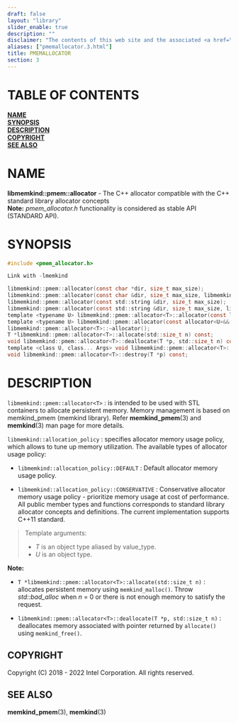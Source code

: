 ```yaml
---
draft: false
layout: "library"
slider_enable: true
description: ""
disclaimer: "The contents of this web site and the associated <a href=\"https://github.com/memkind\">GitHub repositories</a> are BSD-licensed open source."
aliases: ["pmemallocator.3.html"]
title: PMEMALLOCATOR
section: 3
---
```


[comment]: <> (SPDX-License-Identifier: BSD-2-Clause)
[comment]: <> (Copyright 2018-2022, Intel Corporation)

[comment]: <> (pmemallocator.3 -- man page for pmemallocator)

# TABLE OF CONTENTS #

[**NAME**](#name)\
[**SYNOPSIS**](#synopsis)\
[**DESCRIPTION**](#description)\
[**COPYRIGHT**](#copyright)\
[**SEE ALSO**](#see-also)


# NAME #

**libmemkind::pmem::allocator<T>** - The C++ allocator compatible with the C++ standard library allocator concepts\
**Note:** *pmem_allocator.h* functionality is considered as stable API (STANDARD API).

# SYNOPSIS #

```c
#include <pmem_allocator.h>

Link with -lmemkind

libmemkind::pmem::allocator(const char *dir, size_t max_size);
libmemkind::pmem::allocator(const char &dir, size_t max_size, libmemkind::allocation_policy alloc_policy);
libmemkind::pmem::allocator(const std::string &dir, size_t max_size);
libmemkind::pmem::allocator(const std::string &dir, size_t max_size, libmemkind::allocation_policy alloc_policy);
template <typename U> libmemkind::pmem::allocator<T>::allocator(const libmemkind::pmem::allocator<U>&) noexcept;
template <typename U> libmemkind::pmem::allocator(const allocator<U>&& other) noexcept;
libmemkind::pmem::allocator<T>::~allocator();
T *libmemkind::pmem::allocator<T>::allocate(std::size_t n) const;
void libmemkind::pmem::allocator<T>::deallocate(T *p, std::size_t n) const;
template <class U, class... Args> void libmemkind::pmem::allocator<T>::construct(U *p, Args... args) const;
void libmemkind::pmem::allocator<T>::destroy(T *p) const;
```

# DESCRIPTION #

`libmemkind::pmem::allocator<T>` 
:   is intended to be used with STL containers to allocate persistent memory. Memory management is based on memkind_pmem (memkind library). Refer **memkind_pmem**(3) and **memkind**(3) man page for more details.

`libmemkind::allocation_policy`
:   specifies allocator memory usage policy, which allows to tune up memory utilization. The available types of allocator usage policy:

+ `libmemkind::allocation_policy::DEFAULT`
  :    Default allocator memory usage policy.

+ `libmemkind::allocation_policy::CONSERVATIVE`
  :   Conservative allocator memory usage policy - prioritize memory usage at cost of performance.\
All public member types and functions corresponds to standard library allocator concepts and definitions. The current implementation supports C++11 standard.

>Template arguments:
>+ *T* is an object type aliased by value_type.
>+ *U* is an object type.

**Note:**
* `T *libmemkind::pmem::allocator<T>::allocate(std::size_t n)`
  :   allocates persistent memory using `memkind_malloc()`. Throw *std::bad_alloc* when *n* = 0 or there is not enough memory to satisfy the request.

* `libmemkind::pmem::allocator<T>::deallocate(T *p, std::size_t n)`
  :   deallocates memory associated with pointer returned by `allocate()` using `memkind_free()`.

## COPYRIGHT ##

Copyright (C) 2018 - 2022 Intel Corporation. All rights reserved.

## SEE ALSO ##

**memkind_pmem**(3), **memkind**(3)
